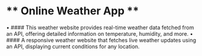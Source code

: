 # ** Online Weather App **
• #### This weather website provides real-time weather data fetched from an API, offering detailed information on temperature, humidity, and more.
• ####  A responsive weather website that fetches live weather updates using an API, displaying current conditions for any location.

